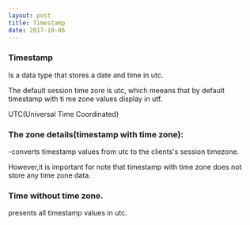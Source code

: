```yaml
---
layout: post
title: Timestamp
date: 2017-10-06
---
```

### Timestamp

Is a data type that stores a date and time in utc.

The default session time zore  is utc, which meeans that by default timestamp with  ti me zone values display in utf.

UTC(Universal Time  Coordinated)

### The zone details(timestamp with time zone):

-converts timestamp values from utc to the clients's session timezone.

However,it is important for note that timestamp with time zone does not store any time  zone data.

### Time without time zone.

presents all timestamp values in utc.
